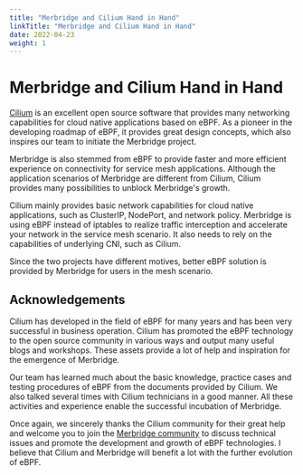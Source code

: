 ```yaml
---
title: "Merbridge and Cilium Hand in Hand"
linkTitle: "Merbridge and Cilium Hand in Hand"
date: 2022-04-23
weight: 1
---
```


# Merbridge and Cilium Hand in Hand

[Cilium](https://cilium.io/) is an excellent open source software that provides many networking capabilities for cloud native applications based on eBPF. As a pioneer in the developing roadmap of eBPF, it provides great design concepts, which also inspires our team to initiate the Merbridge project.

Merbridge is also stemmed from eBPF to provide faster and more efficient experience on connectivity for service mesh applications. Although the application scenarios of Merbridge are different from Cilium, Cilium provides many possibilities to unblock Merbridge's growth.

Cilium mainly provides basic network capabilities for cloud native applications, such as ClusterIP, NodePort, and network policy. Merbridge is using eBPF instead of iptables to realize traffic interception and accelerate your network in the service mesh scenario. It also needs to rely on the capabilities of underlying CNI, such as Cilium.

Since the two projects have different motives, better eBPF solution is provided by Merbridge for users in the mesh scenario.

## Acknowledgements

Cilium has developed in the field of eBPF for many years and has been very successful in business operation. Cilium has promoted the eBPF technology to the open source community in various ways and output many useful blogs and workshops. These assets provide a lot of help and inspiration for the emergence of Merbridge.

Our team has learned much about the basic knowledge, practice cases and testing procedures of eBPF from the documents provided by Cilium. We also talked several times with Cilium technicians in a good manner. All these activities and experience enable the successful incubation of Merbridge.

Once again, we sincerely thanks the Cilium community for their great help and welcome you to join the [Merbridge community](https://github.com/merbridge) to discuss technical issues and promote the development and growth of eBPF technologies. I believe that Cilium and Merbridge will benefit a lot with the further evolution of eBPF.
